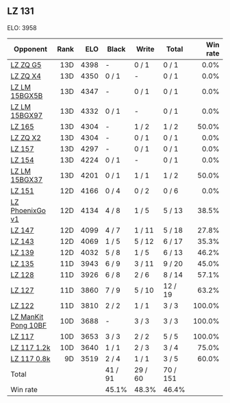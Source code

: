 ## LZ 131 ##

ELO: 3958

Opponent | Rank | ELO | Black | Write | Total | Win rate
---------|-----:|----:|-------|-------|-------|-------:
[LZ ZQ G5](LZ%20ZQ%20G5.md) | 13D | 4398 | - | 0 / 1 | 0 / 1 | 0.0%
[LZ ZQ X4](LZ%20ZQ%20X4.md) | 13D | 4350 | 0 / 1 | - | 0 / 1 | 0.0%
[LZ LM 15BGX5B](LZ%20LM%2015BGX5B.md) | 13D | 4347 | - | 0 / 1 | 0 / 1 | 0.0%
[LZ LM 15BGX97](LZ%20LM%2015BGX97.md) | 13D | 4332 | 0 / 1 | - | 0 / 1 | 0.0%
[LZ 165](LZ%20165.md) | 13D | 4304 | - | 1 / 2 | 1 / 2 | 50.0%
[LZ ZQ X2](LZ%20ZQ%20X2.md) | 13D | 4304 | - | 0 / 1 | 0 / 1 | 0.0%
[LZ 157](LZ%20157.md) | 13D | 4297 | - | 0 / 1 | 0 / 1 | 0.0%
[LZ 154](LZ%20154.md) | 13D | 4224 | 0 / 1 | - | 0 / 1 | 0.0%
[LZ LM 15BGX37](LZ%20LM%2015BGX37.md) | 13D | 4201 | 0 / 1 | 1 / 1 | 1 / 2 | 50.0%
[LZ 151](LZ%20151.md) | 12D | 4166 | 0 / 4 | 0 / 2 | 0 / 6 | 0.0%
[LZ PhoenixGo v1](LZ%20PhoenixGo%20v1.md) | 12D | 4134 | 4 / 8 | 1 / 5 | 5 / 13 | 38.5%
[LZ 147](LZ%20147.md) | 12D | 4099 | 4 / 7 | 1 / 11 | 5 / 18 | 27.8%
[LZ 143](LZ%20143.md) | 12D | 4069 | 1 / 5 | 5 / 12 | 6 / 17 | 35.3%
[LZ 139](LZ%20139.md) | 12D | 4032 | 5 / 8 | 1 / 5 | 6 / 13 | 46.2%
[LZ 135](LZ%20135.md) | 11D | 3943 | 6 / 9 | 3 / 11 | 9 / 20 | 45.0%
[LZ 128](LZ%20128.md) | 11D | 3926 | 6 / 8 | 2 / 6 | 8 / 14 | 57.1%
[LZ 127](LZ%20127.md) | 11D | 3860 | 7 / 9 | 5 / 10 | 12 / 19 | 63.2%
[LZ 122](LZ%20122.md) | 11D | 3810 | 2 / 2 | 1 / 1 | 3 / 3 | 100.0%
[LZ ManKit Pong 10BF](LZ%20ManKit%20Pong%2010BF.md) | 10D | 3688 | - | 3 / 3 | 3 / 3 | 100.0%
[LZ 117](LZ%20117.md) | 10D | 3653 | 3 / 3 | 2 / 2 | 5 / 5 | 100.0%
[LZ 117 1.2k](LZ%20117%201.2k.md) | 10D | 3640 | 1 / 1 | 2 / 3 | 3 / 4 | 75.0%
[LZ 117 0.8k](LZ%20117%200.8k.md) | 9D | 3519 | 2 / 4 | 1 / 1 | 3 / 5 | 60.0%
Total | | | 41 / 91 | 29 / 60 | 70 / 151 | 
Win rate| | | 45.1% | 48.3% | 46.4% | 
